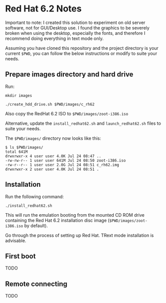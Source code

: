 # Red Hat 6.2 Notes

Important to note: I created this solution to experiment on old server software, not for GUI/Desktop use. I found the graphics to be severely broken when using the desktop, especially the fonts, and therefore I recommend doing everything in text mode only.

Assuming you have cloned this repository and the project directory is your current `$PWD`, you can follow the below instructions or modify to suite your needs.

## Prepare images directory and hard drive

Run:

```shell
mkdir images

./create_hdd_drive.sh $PWD/images/c_rh62
```

Also copy the RedHat 6.2 ISO to `$PWD/images/zoot-i386.iso`

Alternative, update the `install_redhat62.sh` and `launch_redhat62.sh` files to suite your needs.

The `$PWD/images/` directory now looks like this:

```shell
$ ls $PWD/images/
total 641M
drwxrwxr-x 4 user user 4.0K Jul 24 08:47 ..
-rw-rw-r-- 1 user user 641M Jul 24 08:50 zoot-i386.iso
-rw-r--r-- 1 user user 2.0G Jul 24 08:51 c_rh62.img
drwxrwxr-x 2 user user 4.0K Jul 24 08:51 .

```

## Installation

Run the following command:

```shell
./install_redhat62.sh
```

This will run the emulation booting from the mounted CD ROM drive containing the Red Hat 6.2 installation disc image (`$PWD/images/zoot-i386.iso` by default).

Go through the process of setting up Red Hat. TRext mode installation is advisable.

## First boot

TODO

## Remote connecting

TODO
